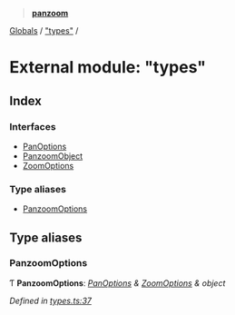 > **[panzoom](../README.md)**

[Globals](../globals.md) / ["types"](_types_.md) /

# External module: "types"

## Index

### Interfaces

* [PanOptions](../interfaces/_types_.panoptions.md)
* [PanzoomObject](../interfaces/_types_.panzoomobject.md)
* [ZoomOptions](../interfaces/_types_.zoomoptions.md)

### Type aliases

* [PanzoomOptions](_types_.md#panzoomoptions)

## Type aliases

###  PanzoomOptions

Ƭ **PanzoomOptions**: *[PanOptions](../interfaces/_types_.panoptions.md) & [ZoomOptions](../interfaces/_types_.zoomoptions.md) & object*

*Defined in [types.ts:37](https://github.com/timmywil/panzoom/blob/2260b94/src/types.ts#L37)*